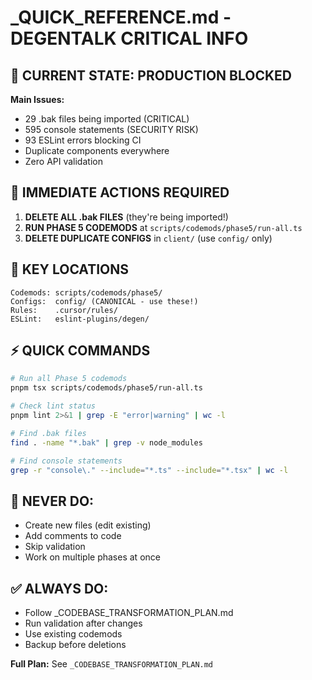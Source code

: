 # _QUICK_REFERENCE.md - DEGENTALK CRITICAL INFO

## 🚨 CURRENT STATE: PRODUCTION BLOCKED

**Main Issues:**
- 29 .bak files being imported (CRITICAL)
- 595 console statements (SECURITY RISK)  
- 93 ESLint errors blocking CI
- Duplicate components everywhere
- Zero API validation

## 🎯 IMMEDIATE ACTIONS REQUIRED

1. **DELETE ALL .bak FILES** (they're being imported!)
2. **RUN PHASE 5 CODEMODS** at `scripts/codemods/phase5/run-all.ts`
3. **DELETE DUPLICATE CONFIGS** in `client/` (use `config/` only)

## 📁 KEY LOCATIONS

```
Codemods: scripts/codemods/phase5/
Configs:  config/ (CANONICAL - use these!)
Rules:    .cursor/rules/
ESLint:   eslint-plugins/degen/
```

## ⚡ QUICK COMMANDS

```bash
# Run all Phase 5 codemods
pnpm tsx scripts/codemods/phase5/run-all.ts

# Check lint status
pnpm lint 2>&1 | grep -E "error|warning" | wc -l

# Find .bak files
find . -name "*.bak" | grep -v node_modules

# Find console statements
grep -r "console\." --include="*.ts" --include="*.tsx" | wc -l
```

## 🔴 NEVER DO:
- Create new files (edit existing)
- Add comments to code
- Skip validation
- Work on multiple phases at once

## ✅ ALWAYS DO:
- Follow _CODEBASE_TRANSFORMATION_PLAN.md
- Run validation after changes
- Use existing codemods
- Backup before deletions

**Full Plan:** See `_CODEBASE_TRANSFORMATION_PLAN.md`